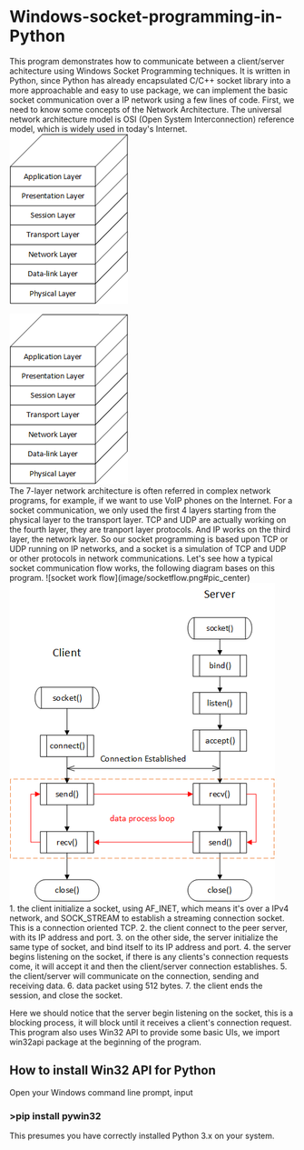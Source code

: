 # Windows-socket-programming-in-Python
This program demonstrates how to communicate between a client/server achitecture using Windows Socket Programming techniques. It is written in Python, since Python has already encapsulated C/C++ socket library into a more approachable and easy to use package, we can implement the basic socket communication over a IP network using a few lines of code.
First, we need to know some concepts of the Network Architecture. The universal network architecture model is OSI (Open System Interconnection) reference model, which is widely used in today's Internet.
![network architecture](image/networkarch.png#pic_center)
<div style="align: center">
<img src="image/networkarch.png"/>
</div>
The 7-layer network architecture is often referred in complex network programs, for example, if we want to use VoIP phones on the Internet. For a socket communication, we only used the first 4 layers starting from the physical layer to the transport layer. TCP and UDP are actually working on the fourth layer, they are tranport layer protocols. And IP works on the third layer, the network layer. So our socket programming is based upon TCP or UDP running on IP networks, and a socket is a simulation of TCP and UDP or other protocols in network communications. Let's see how a typical socket communication flow works, the following diagram bases on this program.
![socket work flow](image/socketflow.png#pic_center)
<div style="align: center">
<img src="image/socketflow.png"/>
</div>
1. the client initialize a socket, using AF_INET, which means it's over a IPv4 network, and SOCK_STREAM to establish a streaming connection socket. This is a connection oriented TCP.
2. the client connect to the peer server, with its IP address and port.
3. on the other side, the server initialize the same type of socket, and bind itself to its IP address and port.
4. the server begins listening on the socket, if there is any clients's connection requests come, it will accept it and then the client/server connection establishes.
5. the client/server will communicate on the connection, sending and receiving data.
6. data packet using 512 bytes.
7. the client ends the session, and close the socket.

Here we should notice that the server begin listening on the socket, this is a blocking process, it will block until it receives a client's connection request.
This program also uses Win32 API to provide some basic UIs, we import win32api package at the beginning of the program.

## How to install Win32 API for Python
Open your Windows command line prompt, input
### >pip install pywin32
This presumes you have correctly installed Python 3.x on your system.
